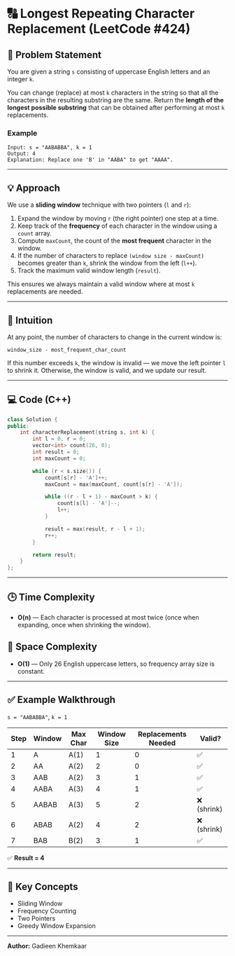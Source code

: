 # 🔠 Longest Repeating Character Replacement (LeetCode #424)

## 🧩 Problem Statement

You are given a string `s` consisting of uppercase English letters and an integer `k`.

You can change (replace) at most `k` characters in the string so that all the characters in the resulting substring are the same.
Return the **length of the longest possible substring** that can be obtained after performing at most `k` replacements.

### Example

```
Input: s = "AABABBA", k = 1
Output: 4
Explanation: Replace one 'B' in "AABA" to get "AAAA".
```

---

## 💡 Approach

We use a **sliding window** technique with two pointers (`l` and `r`):

1. Expand the window by moving `r` (the right pointer) one step at a time.
2. Keep track of the **frequency** of each character in the window using a `count` array.
3. Compute `maxCount`, the count of the **most frequent** character in the window.
4. If the number of characters to replace `(window size - maxCount)` becomes greater than `k`, shrink the window from the left (`l++`).
5. Track the maximum valid window length (`result`).

This ensures we always maintain a valid window where at most `k` replacements are needed.

---

## 🧠 Intuition

At any point, the number of characters to change in the current window is:

```
window_size - most_frequent_char_count
```

If this number exceeds `k`, the window is invalid — we move the left pointer `l` to shrink it.
Otherwise, the window is valid, and we update our result.

---

## 💻 Code (C++)

```cpp
class Solution {
public:
    int characterReplacement(string s, int k) {
        int l = 0, r = 0;
        vector<int> count(26, 0);
        int result = 0;
        int maxCount = 0;

        while (r < s.size()) {
            count[s[r] - 'A']++;
            maxCount = max(maxCount, count[s[r] - 'A']);

            while ((r - l + 1) - maxCount > k) {
                count[s[l] - 'A']--;
                l++;
            }

            result = max(result, r - l + 1);
            r++;
        }

        return result;
    }
};
```

---

## 🕒 Time Complexity

* **O(n)** — Each character is processed at most twice (once when expanding, once when shrinking the window).

## 💾 Space Complexity

* **O(1)** — Only 26 English uppercase letters, so frequency array size is constant.

---

## ✅ Example Walkthrough

`s = "AABABBA"`, `k = 1`

| Step | Window | Max Char | Window Size | Replacements Needed | Valid?     |
| ---- | ------ | -------- | ----------- | ------------------- | ---------- |
| 1    | A      | A(1)     | 1           | 0                   | ✅          |
| 2    | AA     | A(2)     | 2           | 0                   | ✅          |
| 3    | AAB    | A(2)     | 3           | 1                   | ✅          |
| 4    | AABA   | A(3)     | 4           | 1                   | ✅          |
| 5    | AABAB  | A(3)     | 5           | 2                   | ❌ (shrink) |
| 6    | ABAB   | A(2)     | 4           | 2                   | ❌ (shrink) |
| 7    | BAB    | B(2)     | 3           | 1                   | ✅          |

✅ **Result = 4**

---

## 🧩 Key Concepts

* Sliding Window
* Frequency Counting
* Two Pointers
* Greedy Window Expansion

---

**Author:** Gadieen Khemkaar
